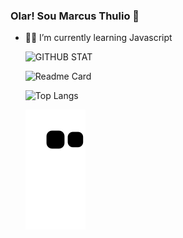 ### Olar! Sou Marcus Thulio 🤙

- 🐱‍👤 I’m currently learning Javascript


  ![GITHUB STAT](https://github-readme-stats.vercel.app/api?username=Namelessafk&hide=contribs&count_private=true&show_icons=true&theme=ocean_dark&custom_title=Marcus_Thulio_Status🤖)
  
  ![Readme Card](https://github-readme-stats.vercel.app/api/pin/?username=Namelessafk&repo=Namelessafk&show_owner=true&theme=ocean_dark&show_icons=true)
  
  ![Top Langs](https://github-readme-stats.vercel.app/api/top-langs/?username=Namelessafk&theme=ocean_dark&layout=compact)
  
  ![Snake animation](https://github.com/Namelessafk/Namelessafk/blob/output/github-contribution-grid-snake.svg)

